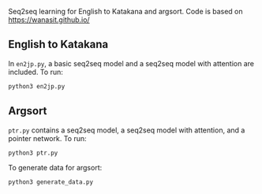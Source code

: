 Seq2seq learning for English to Katakana and argsort. Code is based on https://wanasit.github.io/

## English to Katakana

In `en2jp.py`, a basic seq2seq model and a seq2seq model with attention are included. To run:

```bash
python3 en2jp.py
```

## Argsort

`ptr.py` contains a seq2seq model, a seq2seq model with attention, and a pointer network. To run:

```bash
python3 ptr.py
```

To generate data for argsort:

```bash
python3 generate_data.py
```

